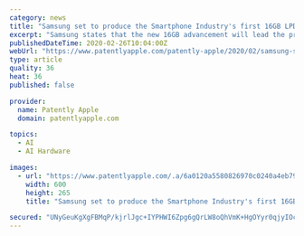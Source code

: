 ```yaml
---
category: news
title: "Samsung set to produce the Smartphone Industry's first 16GB LPDDR5 DRAM Chip"
excerpt: "Samsung states that the new 16GB advancement will lead the premium mobile memory market with added capacity that enables enhanced 5G and AI features including graphic-rich gaming and smart ... Samsung’s 16GB LPDDR5 mobile DRAM package consists of eight 12-gigabit (Gb) chips and four 8Gb chips, equipping premium smartphones with twice the ..."
publishedDateTime: 2020-02-26T10:04:00Z
webUrl: "https://www.patentlyapple.com/patently-apple/2020/02/samsung-set-to-produce-the-smartphone-industrys-first-16gb-lpddr5-dram-chip.html"
type: article
quality: 36
heat: 36
published: false

provider:
  name: Patently Apple
  domain: patentlyapple.com

topics:
  - AI
  - AI Hardware

images:
  - url: "https://www.patentlyapple.com/.a/6a0120a5580826970c0240a4eb79f1200d-600wi"
    width: 600
    height: 265
    title: "Samsung set to produce the Smartphone Industry's first 16GB LPDDR5 DRAM Chip"

secured: "UNyGeuKgXgFBMqP/kjrlJgc+IYPHWI6Zpg6gQrLW8oQhVmK+HgOYyr0qjyIOcCCslkXfpNZyZ4jOdpi9o2QKU9dzqYX8Q89luOVk+qozKrc3FXAJB9jDa3NlYN4g8M6+hFMSmRcZBM/3VAIHpDG8azget3J+/Cz88KW4TgOCeOcFnUmNm8vCpGtCp/uZYEYB2rlbcgA0f/e/80u0TxHhFK3rVCgCoIteo7SZaAEWfJ4vWRNEdbQJaopbNb+Ss3ZpqHhqAm6n6/bUpyDcaUh4TPi89iKUOzHbb9u2JmC4w2rYq2HdqpKTTWwGI8NBAosr;EdYbELgnQf6nCXhI8DU74Q=="
---
```


